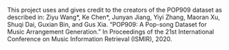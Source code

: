 This project uses and gives credit to the creators of the POP909 dataset as described in:
Ziyu Wang*, Ke Chen*, Junyan Jiang, Yiyi Zhang, Maoran Xu, Shuqi Dai, Guxian Bin, and Gus Xia.
“POP909: A Pop-song Dataset for Music Arrangement Generation.” In Proceedings of the 21st International Conference on Music Information Retrieval (ISMIR), 2020.


